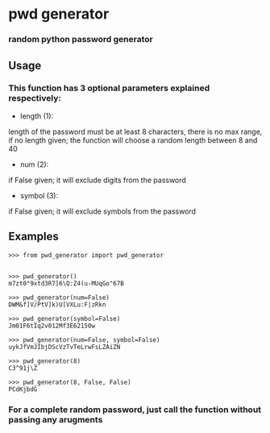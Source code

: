 # pwd generator
### random python password generator
## Usage
### This function has 3 optional parameters explained respectively:

- length (1): 

length of the password must be at least 8 characters, there is no max range,
if no length given; the function will choose a random length between 8 and 40

- num (2): 

if False given; it will exclude digits from the password

- symbol (3): 

if False given; it will exclude symbols from the password

## Examples
    >>> from pwd_generator import pwd_generator
    
    
    >>> pwd_generator()
    m7zt0"9xtd3R7]6\Q:Z4(u-MUqGo"67B
    
    >>> pwd_generator(num=False)
    DWM&f]V/PtV]k)U[VXLu:F|zRkn
    
    >>> pwd_generator(symbol=False)
    Jm01F6tIq2v012Mf3E62150w
    
    >>> pwd_generator(num=False, symbol=False)
    uykJfVmJIbjDScVzTvTeLrwFsLZAiZN
    
    >>> pwd_generator(8)
    C3^91j\Z
    
    >>> pwd_generator(8, False, False)
    PCdKjbdG

### For a complete random password, just call the function without passing any arugments
